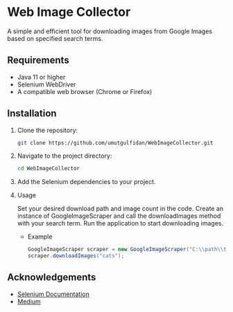 # Web Image Collector

A simple and efficient tool for downloading images from Google Images based on specified search terms.

## Requirements

- Java 11 or higher
- Selenium WebDriver
- A compatible web browser (Chrome or Firefox)

## Installation

1. Clone the repository:
   ```bash
   git clone https://github.com/umutgulfidan/WebImageCollector.git
   
2. Navigate to the project directory:

   ```bash
   cd WebImageCollector

4. Add the Selenium dependencies to your project.

5. Usage

    Set your desired download path and image count in the code.
    Create an instance of GoogleImageScraper and call the downloadImages method with your search term.
    Run the application to start downloading images.
    - Example
       ```java
       GoogleImageScraper scraper = new GoogleImageScraper("C:\\path\\to\\download", 10, 5000, BrowserType.CHROME);
       scraper.downloadImages("cats");

## Acknowledgements
- [Selenium Documentation](https://www.selenium.dev/documentation/en/)
- [Medium](https://medium.com/@dian.octaviani/method-1-4-automation-of-google-image-scraping-using-selenium-3972ea3aa248)
